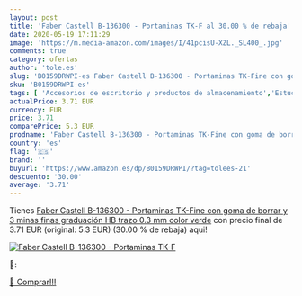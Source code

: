 ```yaml
---
layout: post
title: 'Faber Castell B-136300 - Portaminas TK-F al 30.00 % de rebaja'
date: 2020-05-19 17:11:29
image: 'https://m.media-amazon.com/images/I/41pcisU-XZL._SL400_.jpg'
comments: true
category: ofertas
author: 'tole.es'
slug: 'B0159DRWPI-es Faber Castell B-136300 - Portaminas TK-Fine con goma de...'
sku: 'B0159DRWPI-es'
tags: [ 'Accesorios de escritorio y productos de almacenamiento','Estuches escolares','Herramientas de mano para jardinería','Jardinería','Jardín','Material de oficina','Materiales, organizadores y dispensadores de escritorio','Oficina y papelería','Tijeras de podar para jardinería','borrar','castell','de','faber','goma','portaminas', ]
actualPrice: 3.71 EUR
currency: EUR
price: 3.71
comparePrice: 5.3 EUR
prodname: 'Faber Castell B-136300 - Portaminas TK-Fine con goma de borrar y 3 minas finas  graduación HB  trazo 0.3 mm  color verde'
country: 'es'
flag: '🇪🇸'
brand: ''
buyurl: 'https://www.amazon.es/dp/B0159DRWPI/?tag=tolees-21'
descuento: '30.00'
average: '3.71'
---
```


Tienes [Faber Castell B-136300 - Portaminas TK-Fine con goma de borrar y 3 minas finas  graduación HB  trazo 0.3 mm  color verde](https://www.amazon.es/dp/B0159DRWPI/?tag=tolees-21) con precio final de  3.71 EUR (original: 5.3 EUR) (30.00 %  de rebaja) aqui!

[![Faber Castell B-136300 - Portaminas TK-F](https://m.media-amazon.com/images/I/41pcisU-XZL._SL400_.jpg)](https://www.amazon.es/dp/B0159DRWPI/?tag=tolees-21)

🔎:


[🛒 Comprar!!!](https://www.amazon.es/dp/B0159DRWPI/?tag=tolees-21)
